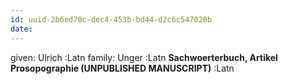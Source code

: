 ```yaml
---
id: uuid-2b6ed70c-dec4-453b-bd44-d2c6c547020b
date: 
---
```


given: Ulrich :Latn
family: Unger :Latn
**Sachwoerterbuch, Artikel Prosopographie (UNPUBLISHED MANUSCRIPT)** :Latn
